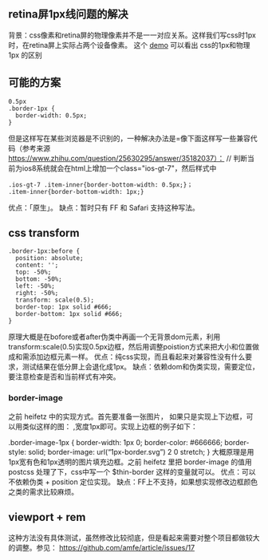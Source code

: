 ## retina屏1px线问题的解决
背景：css像素和retina屏的物理像素并不是一一对应关系。这样我们写css时1px时，在retina屏上实际占两个设备像素。
这个 [demo](https://jsfiddle.net/zhangdongming/qhunr0f4/3/) 可以看出 css的1px和物理1px 的区别
## 可能的方案
```
0.5px
.border-1px {
  border-width: 0.5px;
}
```
但是这样写在某些浏览器是不识别的，一种解决办法是=像下面这样写一些兼容代码（参考来源 https://www.zhihu.com/question/25630295/answer/35182037）：
// 判断当前为ios8系统就会在html上增加一个class="ios-gt-7"，然后样式中
```
.ios-gt-7 .item-inner{border-bottom-width: 0.5px;}；
.item-inner{border-bottom-width: 1px;}
```

优点：「原生」。
缺点：暂时只有 FF 和 Safari 支持这种写法。

## css transform
```
.border-1px:before {
  position: absolute;
  content: '';
  top: -50%;
  bottom: -50%;
  left: -50%;
  right: -50%;
  transform: scale(0.5);
  border-top: 1px solid #666;
  border-bottom: 1px solid #666;
}
```

原理大概是在bofore或者after伪类中再画一个无背景dom元素，利用transform:scale(0.5)实现0.5px边框，然后用调整poistion方式来把大小和位置做成和需添加边框元素一样。
优点：纯css实现，而且看起来对兼容性没有什么要求，测试结果在低分屏上会退化成1px。
缺点：依赖dom和伪类实现，需要定位，要注意检查是否和当前样式有冲突。
### border-image
之前 heifetz 中的实现方式。首先要准备一张图片， 如果只是实现上下边框，可以用类似这样的图： ,宽度1px即可。实现上边框的例子如下：

.border-image-1px {
  border-width: 1px 0;
  border-color: #666666;
  border-style: solid;
  border-image:
     url(“1px-border.svg”) 2 0 stretch;
}
大概原理是用1px宽有色和1px透明的图片填充边框。之前 heifetz 里把 border-image 的值用 postcss 处理了下，css中写一个 $thin-border  这样的变量就可以。
优点：可以不依赖伪类 + position 定位实现。
缺点：FF上不支持，如果想实现修改边框颜色之类的需求比较麻烦。
## viewport + rem

这种方法没有具体测试，虽然修改比较彻底，但是看起来需要对整个项目都做较大的调整。参见： https://github.com/amfe/article/issues/17
